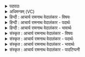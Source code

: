 <details><summary>पदपाठः</summary>

वृ꣡षा꣢꣯। प꣣वस्व। धा꣡र꣢꣯या। म꣣रु꣡त्व꣢ते। च꣣। मत्सरः꣢। वि꣡श्वा꣢꣯। द꣡धा꣢꣯नः। ओ꣡ज꣢꣯सा। ८०३।
</details>

<details><summary>अधिमन्त्रम् (VC)</summary>

- पवमानः सोमः
- भृगुर्वारुणिर्जमदग्निर्भार्गवो वा
- गायत्री
- षड्जः
</details>

<details><summary>हिन्दी : आचार्य रामनाथ वेदालंकार - विषयः</summary>

प्रथम ऋचा की पूर्वार्चिक में ४६९ क्रमाङ्क पर परमात्मा के विषय में व्याख्या दी गयी थी। यहाँ आचार्य का विषय प्रदर्शित किया जा रहा है।
</details>

<details><summary>हिन्दी : आचार्य रामनाथ वेदालंकार - पदार्थः</summary>

पदार्थान्वयभाषाः -  हे पवमान सोम अर्थात् पवित्र करनेवाले आचार्य ! (वृषा) विद्या के वर्षक आप (धारया) ज्ञान-धारा से (पवस्व) शिष्यों को पवित्र कीजिए। (मरुत्वते) प्राणायाम का अभ्यास करनेवाले शिष्य के लिए (मत्सरः) ब्रह्मानन्द के स्रावक होइए। साथ ही (ओजसा) विद्या-बल,सदाचार-बल और ब्रह्मचर्य-बल से (विश्वा) सब शिष्यों को (दधानः) धारण कीजिए ॥१॥
</details>

<details><summary>हिन्दी : आचार्य रामनाथ वेदालंकार - भावार्थः</summary>

भावार्थभाषाः -  वही आचार्य होता है,जो शिष्यों को विद्या की धाराओं से स्नान कराता हुआ,उनका पिता के समान पालन करता हुआ उन्हें महान् पण्डित,तेजस्वी,ब्रह्मचारी,ब्रह्मानन्द में मग्न तथा सदाचारी बनाये ॥१॥
</details>

<details><summary>संस्कृत : आचार्य रामनाथ वेदालंकार - विषयः</summary>

तत्र प्रथमा ऋक् पूर्वार्चिके ४६९ क्रमाङ्के परमात्मविषये व्याख्याता। अत्राचार्यविषयः प्रदर्श्यते।
</details>

<details><summary>संस्कृत : आचार्य रामनाथ वेदालंकार - पदार्थः</summary>

पदार्थान्वयभाषाः -  हे पवमान सोम पावित्र्यसम्पादक आचार्य ! (वृषा) विद्यावर्षकः त्वम् (धारया) ज्ञानधारया (पवस्व) शिष्यान् पुनीहि। (मरुत्वते) प्राणायामाभ्यासिने शिष्याय (मत्सरः) ब्रह्मानन्दस्रावको भवेति शेषः। किञ्च, (ओजसा) विद्याबलेन सदाचारबलेन ब्रह्मचर्यबलेन च (विश्वा) विश्वान् शिष्यान्।[अत्र ‘सुपां सुलुक्०। अ० ७।१।३९’ इति शसः आकारादेशः।] (दधानः) धारयन् पुष्णंश्च भवेति शेषः ॥१॥
</details>

<details><summary>संस्कृत : आचार्य रामनाथ वेदालंकार - भावार्थः</summary>

भावार्थभाषाः -  स एवाचार्यो यः शिष्यान् विद्याधाराभिः स्नपयन् तान् पितृवत् पालयन् पण्डितप्रकाण्डांस्तेजस्विनो ब्रह्मचारिणो ब्रह्मानन्दमग्नान् सदाचारिणश्च कुर्यात् ॥१॥
</details>

<details><summary>संस्कृत : आचार्य रामनाथ वेदालंकार - पादटिप्पनी</summary>

टिप्पणी:   १. ऋ० ९।६५।१०,साम० ४६९।
</details>